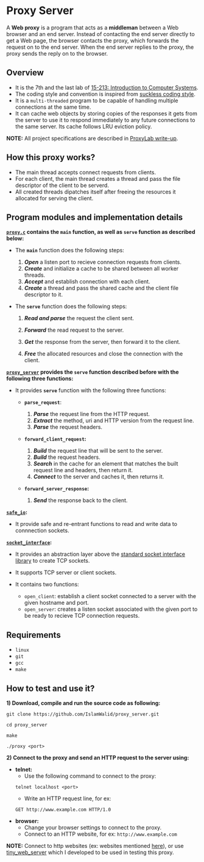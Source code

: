 # Proxy Server
A **Web proxy** is a program that acts as a **middleman** between a Web browser and an end server. Instead of
contacting the end server directly to get a Web page, the browser contacts the proxy, which forwards the
request on to the end server. When the end server replies to the proxy, the proxy sends the reply on to the
browser.

## Overview
- It is the 7th and the last lab of [15-213: Introduction to Computer Systems](https://www.cs.cmu.edu/afs/cs.cmu.edu/academic/class/15213-f15/www/index.html).
- The coding style and convention is inspired from [suckless coding style](https://suckless.org/coding_style/).
- It is a `multi-threaded` program to be capable of handling multiple connections at the same time.
- It can cache web objects by storing copies of the responses it gets from the server to use it to respond immediately to any future connections to the same server. Its cache follows LRU eviction policy.

**NOTE:** All project specifications are described in [ProxyLab write-up](https://github.com/IslamWalid/proxy_server/blob/master/proxylab.pdf).

## How this proxy works?
- The main thread accepts connect requests from clients.
- For each client, the main thread creates a thread and pass the file descriptor of the client to be serverd.
- All created threads dipatches itself after freeing the resources it allocated for serving the client.

## Program modules and implementation details
**[`proxy.c`](https://github.com/IslamWalid/proxy_server/blob/master/src/proxy.c) contains the `main` function, as well as `serve` function as described below:**

- The **`main`** function does the following steps:

    1) ***Open*** a listen port to recieve connection requests from clients.
    2) ***Create*** and initialize a cache to be shared between all worker threads.
    3) ***Accept*** and establish connection with each client.
    4) ***Create*** a thread and pass the shared cache and the client file descriptor to it.

- The **`serve`** function does the following steps:

    1) ***Read and parse*** the request the client sent.

    2) ***Forward*** the read request to the server.

    3) ***Get*** the response from the server, then forward it to the client.

    4) ***Free*** the allocated resources and close the connection with the client.

**[`proxy_server`](https://github.com/IslamWalid/proxy_server/tree/master/src/proxy_serve) provides the `serve` function described before with the following three functions:**

- It provides **`serve`** function with the following three functions:
    - **`parse_request`**:

        1) ***Parse*** the request line from the HTTP request.
        2) ***Extract*** the method, uri and HTTP version from the request line.
        3) ***Parse*** the request headers.

    - **`forward_client_request`:**

        1) ***Build*** the request line that will be sent to the server.
        2) ***Build*** the request headers.
        3) ***Search*** in the cache for an element that matches the built request line and headers, then return it.
        4) ***Connect*** to the server and caches it, then returns it.

    - **`forward_server_response`:**
        
        1) ***Send*** the response back to the client.

**[`safe_io`](https://github.com/IslamWalid/proxy_server/tree/master/src/safe_io):**
- It provide safe and re-entrant functions to read and write data to connnection sockets.

**[`socket_interface`](https://github.com/IslamWalid/proxy_server/tree/master/src/socket_interface):**
- It provides an abstraction layer above the [standard socket interface library](https://www.gnu.org/software/libc/manual/html_node/Sockets.html) to create TCP sockets.
- It supports TCP server or client sockets.
- It contains two functions:

    - `open_client`: establish a client socket connected to a server with the given hostname and port.
    - `open_server`: creates a listen socket associated with the given port to be ready to recieve TCP connection requests.

## Requirements
- `linux`
- `git`
- `gcc`
- `make`

## How to test and use it?
**1) Download, compile and run the source code as following:**
```
git clone https://github.com/IslamWalid/proxy_server.git
```
```
cd proxy_server
```
```
make
```
```
./proxy <port>
```

**2) Connect to the proxy and send an HTTP request to the server using:**
- **telnet:**
    - Use the following command to connect to the proxy:
    ```
    telnet localhost <port>
    ```
    - Write an HTTP request line, for ex:
    ```
    GET http://www.example.com HTTP/1.0
    ```
- **browser:**
    - Change your browser settings to connect to the proxy.
    - Connect to an HTTP website, for ex: `http://www.example.com`

**NOTE:** Connect to http websites (ex: websites mentioned [here](https://github.com/IslamWalid/proxy_server/blob/master/http_web_sites.txt)), or use [tiny_web_server](https://github.com/IslamWalid/tiny_web_server) which I developed to be used in testing this proxy.
